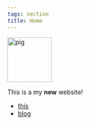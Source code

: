 ```yaml
---
tags: section
title: Home
---
```


<img src="/img/pig.png" alt="pig" width="100"/>

This is a my **new** website!

- [this](/)
- [blog](/blog)
